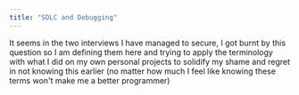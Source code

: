 ```yaml
---
title: "SDLC and Debugging"
---
```


It seems in the two interviews I have managed to secure, I got burnt by this question so I am defining them here and trying to apply the terminology with what I did on my own personal projects to solidify my shame and regret in not knowing this earlier (no matter how much I feel like knowing these terms won't make me a better programmer)
